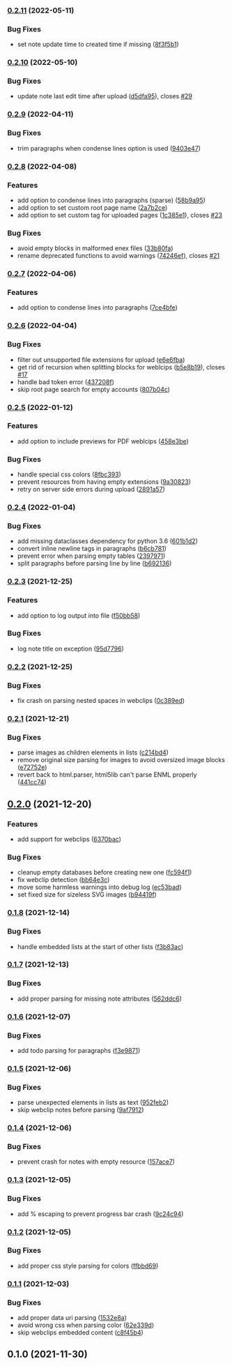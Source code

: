 ### [0.2.11](https://github.com/vzhd1701/enex2notion/compare/v0.2.10...v0.2.11) (2022-05-11)

### Bug Fixes

- set note update time to created time if missing ([8f3f5b1](https://github.com/vzhd1701/enex2notion/commit/8f3f5b15fba91d54748965b6168597337306ac6b))

### [0.2.10](https://github.com/vzhd1701/enex2notion/compare/v0.2.9...v0.2.10) (2022-05-10)

### Bug Fixes

- update note last edit time after upload ([d5dfa95](https://github.com/vzhd1701/enex2notion/commit/d5dfa95a8ea078f7661b764aba9a1f50e99254c7)), closes [#29](https://github.com/vzhd1701/enex2notion/issues/29)

### [0.2.9](https://github.com/vzhd1701/enex2notion/compare/v0.2.8...v0.2.9) (2022-04-11)

### Bug Fixes

- trim paragraphs when condense lines option is used ([9403e47](https://github.com/vzhd1701/enex2notion/commit/9403e470363e18719eded106ba61962e01eb6c38))

### [0.2.8](https://github.com/vzhd1701/enex2notion/compare/v0.2.7...v0.2.8) (2022-04-08)

### Features

- add option to condense lines into paragraphs (sparse) ([58b9a95](https://github.com/vzhd1701/enex2notion/commit/58b9a95f73e36f0d6fcccaf3e2419d8a0f39f62d))
- add option to set custom root page name ([2a7b2ce](https://github.com/vzhd1701/enex2notion/commit/2a7b2cee315703d1fce26a3fda77c4e213eeea60))
- add option to set custom tag for uploaded pages ([1c385e1](https://github.com/vzhd1701/enex2notion/commit/1c385e1b2a42f04a6475c44a8b9c0af3bf2a69d7)), closes [#23](https://github.com/vzhd1701/enex2notion/issues/23)

### Bug Fixes

- avoid empty blocks in malformed enex files ([33b80fa](https://github.com/vzhd1701/enex2notion/commit/33b80fa539785b56944020711eb7631240c6b044))
- rename deprecated functions to avoid warnings ([74246ef](https://github.com/vzhd1701/enex2notion/commit/74246ef453c49c6b1af0b59b75e2bab332588387)), closes [#21](https://github.com/vzhd1701/enex2notion/issues/21)

### [0.2.7](https://github.com/vzhd1701/enex2notion/compare/v0.2.6...v0.2.7) (2022-04-06)

### Features

- add option to condense lines into paragraphs ([7ce4bfe](https://github.com/vzhd1701/enex2notion/commit/7ce4bfe62f29c4b11f4ed15c46b46283f4c28155))

### [0.2.6](https://github.com/vzhd1701/enex2notion/compare/v0.2.5...v0.2.6) (2022-04-04)

### Bug Fixes

- filter out unsupported file extensions for upload ([e6e6fba](https://github.com/vzhd1701/enex2notion/commit/e6e6fba7815ab7de727ffd2a3feec8d5ba00ef33))
- get rid of recursion when splitting blocks for weblcips ([b5e8b19](https://github.com/vzhd1701/enex2notion/commit/b5e8b190f251187f341dced6c020536dc10fe3c8)), closes [#17](https://github.com/vzhd1701/enex2notion/issues/17)
- handle bad token error ([437208f](https://github.com/vzhd1701/enex2notion/commit/437208f136d9b46a1c347fe4adb833db63198468))
- skip root page search for empty accounts ([807b04c](https://github.com/vzhd1701/enex2notion/commit/807b04caa464abfef3e6745870c4f48682c5a658))

### [0.2.5](https://github.com/vzhd1701/enex2notion/compare/v0.2.4...v0.2.5) (2022-01-12)

### Features

- add option to include previews for PDF weblcips ([458e3be](https://github.com/vzhd1701/enex2notion/commit/458e3beb42512146720177b191d3013f06147a4b))

### Bug Fixes

- handle special css colors ([8fbc393](https://github.com/vzhd1701/enex2notion/commit/8fbc39381bd44a207e977a8767353935e0d8e266))
- prevent resources from having empty extensions ([9a30823](https://github.com/vzhd1701/enex2notion/commit/9a308233b2b686880b1e82b5cbe244fd6db6c016))
- retry on server side errors during upload ([2891a57](https://github.com/vzhd1701/enex2notion/commit/2891a57d975f97729089d042e9f25f6f7e45ba8a))

### [0.2.4](https://github.com/vzhd1701/enex2notion/compare/v0.2.3...v0.2.4) (2022-01-04)

### Bug Fixes

- add missing dataclasses dependency for python 3.6 ([601b1d2](https://github.com/vzhd1701/enex2notion/commit/601b1d2793004fa9fdfbb8ed23ece0f72ca76ee0))
- convert inline newline tags in paragraphs ([b6cb781](https://github.com/vzhd1701/enex2notion/commit/b6cb78102ad6fca424c1c867a0c070d477971b2d))
- prevent error when parsing empty tables ([2397971](https://github.com/vzhd1701/enex2notion/commit/239797196b84b71c19ea511ee52acf8e899d8d52))
- split paragraphs before parsing line by line ([b692136](https://github.com/vzhd1701/enex2notion/commit/b692136b36cbb2aa4eabefa4281ec947a649464a))

### [0.2.3](https://github.com/vzhd1701/enex2notion/compare/v0.2.2...v0.2.3) (2021-12-25)

### Features

- add option to log output into file ([f50bb58](https://github.com/vzhd1701/enex2notion/commit/f50bb5899fe2f697a95f2c378a11e4f7cc93c673))

### Bug Fixes

- log note title on exception ([95d7796](https://github.com/vzhd1701/enex2notion/commit/95d77967bf46b956d6a69e4503a81b5d515e1a93))

### [0.2.2](https://github.com/vzhd1701/enex2notion/compare/v0.2.1...v0.2.2) (2021-12-25)

### Bug Fixes

- fix crash on parsing nested spaces in webclips ([0c389ed](https://github.com/vzhd1701/enex2notion/commit/0c389edead0510c5ea87f0165e20d06b9555382a))

### [0.2.1](https://github.com/vzhd1701/enex2notion/compare/v0.2.0...v0.2.1) (2021-12-21)

### Bug Fixes

- parse images as children elements in lists ([c214bd4](https://github.com/vzhd1701/enex2notion/commit/c214bd43ea83ff700286be5068b8700c1fcf486e))
- remove original size parsing for images to avoid oversized image blocks ([e72752e](https://github.com/vzhd1701/enex2notion/commit/e72752eab99200e7282c116291c0e2a6ea58a38f))
- revert back to html.parser, html5lib can't parse ENML properly ([441cc74](https://github.com/vzhd1701/enex2notion/commit/441cc74814b2856bfd52270d02ba530462987975))

## [0.2.0](https://github.com/vzhd1701/enex2notion/compare/v0.1.8...v0.2.0) (2021-12-20)

### Features

- add support for webclips ([6370bac](https://github.com/vzhd1701/enex2notion/commit/6370bace153c129f50c682e9701b19c373694aef))

### Bug Fixes

- cleanup empty databases before creating new one ([fc594f1](https://github.com/vzhd1701/enex2notion/commit/fc594f18e8d9b5975bf1f88e52f4748ae7132dfc))
- fix webclip detection ([bb64e3c](https://github.com/vzhd1701/enex2notion/commit/bb64e3c8ff6ae0c99a0cc75d3ab5a1904f6ffd11))
- move some harmless warnings into debug log ([ec53bad](https://github.com/vzhd1701/enex2notion/commit/ec53bad586f60968bb7b120fa0188ec07e70cd32))
- set fixed size for sizeless SVG images ([b94419f](https://github.com/vzhd1701/enex2notion/commit/b94419ffe8e8abadd091dd922405345b165024c3))

### [0.1.8](https://github.com/vzhd1701/enex2notion/compare/v0.1.7...v0.1.8) (2021-12-14)

### Bug Fixes

- handle embedded lists at the start of other lists ([f3b83ac](https://github.com/vzhd1701/enex2notion/commit/f3b83ace963ede55a40e520bcbc0138624e67ce9))

### [0.1.7](https://github.com/vzhd1701/enex2notion/compare/v0.1.6...v0.1.7) (2021-12-13)

### Bug Fixes

- add proper parsing for missing note attributes ([562ddc6](https://github.com/vzhd1701/enex2notion/commit/562ddc640f559f53b8c4d2e004d41ae7bfe8c852))

### [0.1.6](https://github.com/vzhd1701/enex2notion/compare/v0.1.5...v0.1.6) (2021-12-07)

### Bug Fixes

- add todo parsing for paragraphs ([f3e9871](https://github.com/vzhd1701/enex2notion/commit/f3e987148c2e5dbd091eecc87e2252dfe46be64f))

### [0.1.5](https://github.com/vzhd1701/enex2notion/compare/v0.1.4...v0.1.5) (2021-12-06)

### Bug Fixes

- parse unexpected elements in lists as text ([952feb2](https://github.com/vzhd1701/enex2notion/commit/952feb2b6905ecd65e0c2ba491bef16cd2f24ea9))
- skip webclip notes before parsing ([9af7912](https://github.com/vzhd1701/enex2notion/commit/9af79120707d17a6410085305b54c8ea97a8ede9))

### [0.1.4](https://github.com/vzhd1701/enex2notion/compare/v0.1.3...v0.1.4) (2021-12-06)

### Bug Fixes

- prevent crash for notes with empty resource ([157ace7](https://github.com/vzhd1701/enex2notion/commit/157ace73934a780b6a4a88411178d6e49ccb7173))

### [0.1.3](https://github.com/vzhd1701/enex2notion/compare/v0.1.2...v0.1.3) (2021-12-05)

### Bug Fixes

- add % escaping to prevent progress bar crash ([9c24c94](https://github.com/vzhd1701/enex2notion/commit/9c24c94eaaba43a3c0d38bbd5d2244a7b496c83b))

### [0.1.2](https://github.com/vzhd1701/enex2notion/compare/v0.1.1...v0.1.2) (2021-12-05)

### Bug Fixes

- add proper css style parsing for colors ([ffbbd69](https://github.com/vzhd1701/enex2notion/commit/ffbbd69a9f532fad5a35821375a3a4e3d5923f5a))

### [0.1.1](https://github.com/vzhd1701/enex2notion/compare/v0.1.0...v0.1.1) (2021-12-03)

### Bug Fixes

- add proper data uri parsing ([1532e8a](https://github.com/vzhd1701/enex2notion/commit/1532e8abb8f4985baac1a7a7867b8b7720465c6c))
- avoid wrong css when parsing color ([62e339d](https://github.com/vzhd1701/enex2notion/commit/62e339d0a41f9f85462c5fb25f7b15f145d2922e))
- skip webclips embedded content ([c8f45b4](https://github.com/vzhd1701/enex2notion/commit/c8f45b4a9ae6f1b4dbb5e9c4d41f137a7da78cc0))

## 0.1.0 (2021-11-30)
